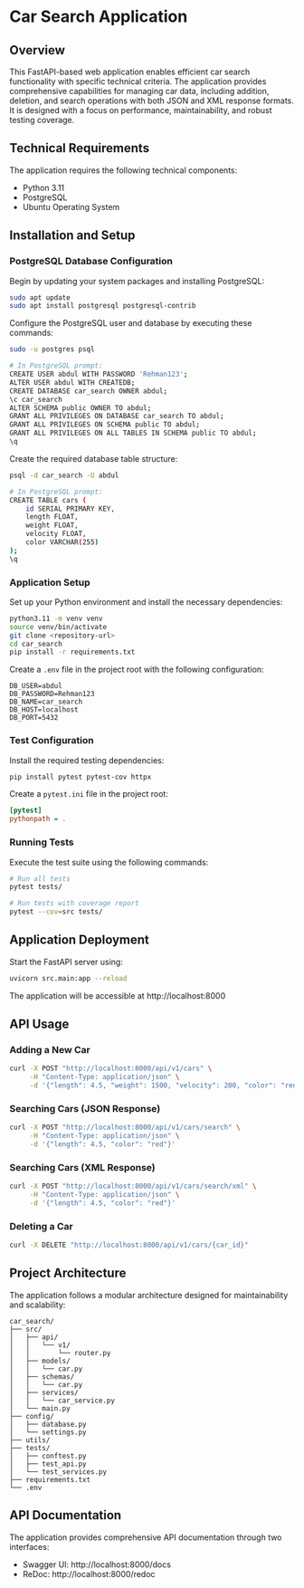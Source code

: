# Car Search Application

## Overview

This FastAPI-based web application enables efficient car search functionality with specific technical criteria. The application provides comprehensive capabilities for managing car data, including addition, deletion, and search operations with both JSON and XML response formats. It is designed with a focus on performance, maintainability, and robust testing coverage.

## Technical Requirements

The application requires the following technical components:

- Python 3.11
- PostgreSQL
- Ubuntu Operating System

## Installation and Setup

### PostgreSQL Database Configuration

Begin by updating your system packages and installing PostgreSQL:

```bash
sudo apt update
sudo apt install postgresql postgresql-contrib
```

Configure the PostgreSQL user and database by executing these commands:

```bash
sudo -u postgres psql

# In PostgreSQL prompt:
CREATE USER abdul WITH PASSWORD 'Rehman123';
ALTER USER abdul WITH CREATEDB;
CREATE DATABASE car_search OWNER abdul;
\c car_search
ALTER SCHEMA public OWNER TO abdul;
GRANT ALL PRIVILEGES ON DATABASE car_search TO abdul;
GRANT ALL PRIVILEGES ON SCHEMA public TO abdul;
GRANT ALL PRIVILEGES ON ALL TABLES IN SCHEMA public TO abdul;
\q
```

Create the required database table structure:

```bash
psql -d car_search -U abdul

# In PostgreSQL prompt:
CREATE TABLE cars (
    id SERIAL PRIMARY KEY,
    length FLOAT,
    weight FLOAT,
    velocity FLOAT,
    color VARCHAR(255)
);
\q
```

### Application Setup

Set up your Python environment and install the necessary dependencies:

```bash
python3.11 -m venv venv
source venv/bin/activate
git clone <repository-url>
cd car_search
pip install -r requirements.txt
```

Create a `.env` file in the project root with the following configuration:

```plaintext
DB_USER=abdul
DB_PASSWORD=Rehman123
DB_NAME=car_search
DB_HOST=localhost
DB_PORT=5432
```


### Test Configuration

Install the required testing dependencies:

```bash
pip install pytest pytest-cov httpx
```

Create a `pytest.ini` file in the project root:

```ini
[pytest]
pythonpath = .
```

### Running Tests

Execute the test suite using the following commands:

```bash
# Run all tests
pytest tests/

# Run tests with coverage report
pytest --cov=src tests/
```

## Application Deployment

Start the FastAPI server using:

```bash
uvicorn src.main:app --reload
```

The application will be accessible at http://localhost:8000

## API Usage

### Adding a New Car

```bash
curl -X POST "http://localhost:8000/api/v1/cars" \
     -H "Content-Type: application/json" \
     -d '{"length": 4.5, "weight": 1500, "velocity": 200, "color": "red"}'
```

### Searching Cars (JSON Response)

```bash
curl -X POST "http://localhost:8000/api/v1/cars/search" \
     -H "Content-Type: application/json" \
     -d '{"length": 4.5, "color": "red"}'
```

### Searching Cars (XML Response)

```bash
curl -X POST "http://localhost:8000/api/v1/cars/search/xml" \
     -H "Content-Type: application/json" \
     -d '{"length": 4.5, "color": "red"}'
```

### Deleting a Car

```bash
curl -X DELETE "http://localhost:8000/api/v1/cars/{car_id}"
```

## Project Architecture

The application follows a modular architecture designed for maintainability and scalability:

```
car_search/
├── src/
│   ├── api/
│   │   └── v1/
│   │       └── router.py
│   ├── models/
│   │   └── car.py
│   ├── schemas/
│   │   └── car.py
│   ├── services/
│   │   └── car_service.py
│   └── main.py
├── config/
│   ├── database.py
│   └── settings.py
├── utils/
├── tests/
│   ├── conftest.py
│   ├── test_api.py
│   └── test_services.py
├── requirements.txt
└── .env
```

## API Documentation

The application provides comprehensive API documentation through two interfaces:

- Swagger UI: http://localhost:8000/docs
- ReDoc: http://localhost:8000/redoc


